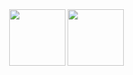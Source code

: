 <div id="header" align="center">
  <img src="https://media.giphy.com/media/qEqiI3Oq7vBkoE236M/giphy.gif" width="100"/>
   <img src="https://media4.giphy.com/media/SWoSkN6DxTszqIKEqv/giphy.gif" width="100"/>
</div>
